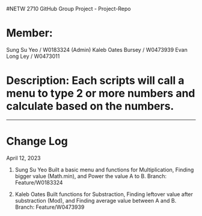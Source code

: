 #NETW 2710 GitHub Group Project - Project-Repo

# Member: 
Sung Su Yeo / W0183324 (Admin)
Kaleb Oates Bursey / W0473939
Evan Long Ley / W0473011

# Description: Each scripts will call a menu to type 2 or more numbers and calculate based on the numbers.


------------------------------------------------------------------------
# Change Log

April 12, 2023

1. Sung Su Yeo Built a basic menu and functions for Multiplication, Finding bigger value (Math.min), and Power the value A to B.
  Branch: Feature/W0183324

2. Kaleb Oates Built functions for Substraction, Finding leftover value after substraction (Mod), and Finding average value between A and B.
  Branch: Feature/W0473939
